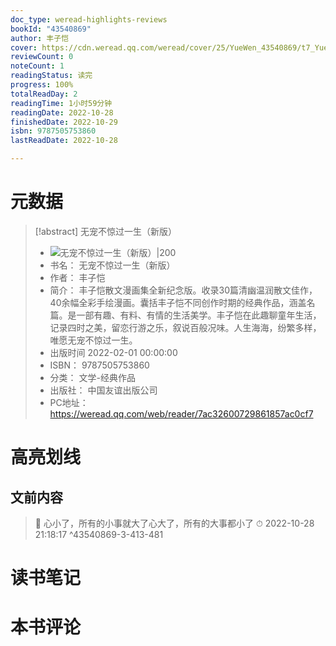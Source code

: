 ```yaml
---
doc_type: weread-highlights-reviews
bookId: "43540869"
author: 丰子恺
cover: https://cdn.weread.qq.com/weread/cover/25/YueWen_43540869/t7_YueWen_43540869.jpg
reviewCount: 0
noteCount: 1
readingStatus: 读完
progress: 100%
totalReadDay: 2
readingTime: 1小时59分钟
readingDate: 2022-10-28
finishedDate: 2022-10-29
isbn: 9787505753860
lastReadDate: 2022-10-28

---
```

# 元数据
> [!abstract] 无宠不惊过一生（新版）
> - ![ 无宠不惊过一生（新版）|200](https://cdn.weread.qq.com/weread/cover/25/YueWen_43540869/t7_YueWen_43540869.jpg)
> - 书名： 无宠不惊过一生（新版）
> - 作者： 丰子恺
> - 简介： 丰子恺散文漫画集全新纪念版。收录30篇清幽温润散文佳作，40余幅全彩手绘漫画。囊括丰子恺不同创作时期的经典作品，涵盖名篇。是一部有趣、有料、有情的生活美学。丰子恺在此趣聊童年生活，记录四时之美，留恋行游之乐，叙说百般况味。人生海海，纷繁多样，唯愿无宠不惊过一生。
> - 出版时间 2022-02-01 00:00:00
> - ISBN： 9787505753860
> - 分类： 文学-经典作品
> - 出版社： 中国友谊出版公司
> - PC地址：https://weread.qq.com/web/reader/7ac32600729861857ac0cf7

# 高亮划线

## 文前内容

> 📌 心小了，所有的小事就大了心大了，所有的大事都小了 
> ⏱ 2022-10-28 21:18:17 ^43540869-3-413-481

# 读书笔记

# 本书评论
